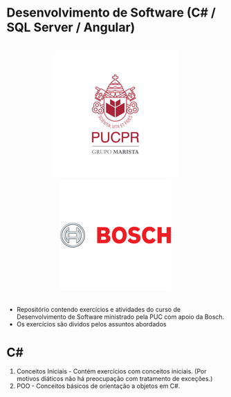 # Desenvolvimento de Software (C# / SQL Server / Angular) 
# <p align= "center"><img src="puc.png"><img src="bosch.png"></p>
<ul>
<li>Repositório contendo exercícios e atividades do curso de Desenvolvimento de Software ministrado pela PUC com apoio da Bosch.
<li>Os exercícios são dividos pelos assuntos abordados
</ul>
<h1>C#</h1>
<ol>
<li>Conceitos Iniciais - Contém exercícios com conceitos iniciais. (Por motivos diáticos não há preocupação com tratamento de exceções.)
<li>POO - Conceitos básicos de orientação a objetos em C#.
</ol>

